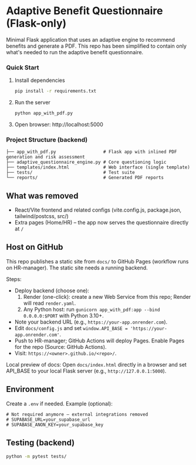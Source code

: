 # Adaptive Benefit Questionnaire (Flask-only)

Minimal Flask application that uses an adaptive engine to recommend benefits and generate a PDF. This repo has been simplified to contain only what's needed to run the adaptive benefit questionnaire.

### Quick Start

1. Install dependencies
   ```bash
   pip install -r requirements.txt
   ```

2. Run the server
   ```bash
   python app_with_pdf.py
   ```

3. Open browser: http://localhost:5000

### Project Structure (backend)

```
├── app_with_pdf.py                  # Flask app with inlined PDF generation and risk assessment
├── adaptive_questionnaire_engine.py # Core questioning logic
├── templates/index.html             # Web interface (single template)
├── tests/                           # Test suite
└── reports/                         # Generated PDF reports
```

## What was removed

- React/Vite frontend and related configs (vite.config.js, package.json, tailwind/postcss, src/)
- Extra pages (Home/HR) – the app now serves the questionnaire directly at `/`

## Host on GitHub

This repo publishes a static site from `docs/` to GitHub Pages (workflow runs on HR-manager). The static site needs a running backend.

Steps:
- Deploy backend (choose one):
   1) Render (one-click): create a new Web Service from this repo; Render will read `render.yaml`.
   2) Any Python host: run `gunicorn app_with_pdf:app --bind 0.0.0.0:$PORT` with Python 3.10+.
- Note your backend URL (e.g., `https://your-app.onrender.com`).
- Edit `docs/config.js` and set `window.API_BASE = 'https://your-app.onrender.com'`.
- Push to HR-manager; GitHub Actions will deploy Pages. Enable Pages for the repo (Source: GitHub Actions).
- Visit: `https://<owner>.github.io/<repo>/`.

Local preview of docs:
Open `docs/index.html` directly in a browser and set API_BASE to your local Flask server (e.g., `http://127.0.0.1:5000`).

## Environment

Create a `.env` if needed. Example (optional):

```
# Not required anymore – external integrations removed
# SUPABASE_URL=your_supabase_url
# SUPABASE_ANON_KEY=your_supabase_key
```

## Testing (backend)

```bash
python -m pytest tests/
```


